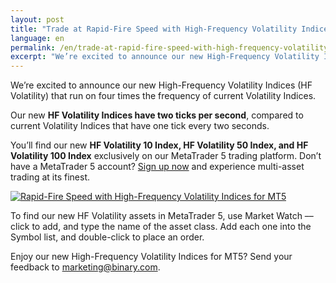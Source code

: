 ```yaml
---
layout: post
title: "Trade at Rapid-Fire Speed with High-Frequency Volatility Indices for MT5"
language: en
permalink: /en/trade-at-rapid-fire-speed-with-high-frequency-volatility-indices/
excerpt: "We’re excited to announce our new High-Frequency Volatility Indices (HF Volatility) that run on four times the frequency of current Volatility Indices..."
---
```

We’re excited to announce our new High-Frequency Volatility Indices (HF Volatility) that run on four times the frequency of current Volatility Indices.

Our new <strong>HF Volatility Indices have two ticks per second</strong>, compared to current Volatility Indices that have one tick every two seconds.

You’ll find our new <strong>HF Volatility 10 Index, HF Volatility 50 Index, and HF Volatility 100 Index</strong> exclusively on our MetaTrader 5 trading platform. Don’t have a MetaTrader 5 account? <a href="http://info.binary.com/2fzMsrm">Sign up now</a> and experience multi-asset trading at its finest.


<p class="p--action"><a href="http://info.binary.com/2fzMsrm"><img src="{{site.baseurl }}/images/08-nov-16.jpg" alt="Rapid-Fire Speed with High-Frequency Volatility Indices for MT5"></a></p>


To find our new HF Volatility assets in MetaTrader 5, use Market Watch –– click to add, and type the name of the asset class. Add each one into the Symbol list, and double-click to place an order.


Enjoy our new High-Frequency Volatility Indices for MT5? Send your feedback to marketing@binary.com.





